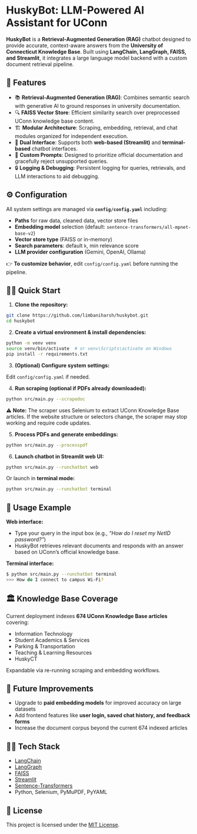 # HuskyBot: LLM-Powered AI Assistant for UConn

**HuskyBot** is a **Retrieval-Augmented Generation (RAG)** chatbot designed to provide accurate, context-aware answers from the **University of Connecticut Knowledge Base**. Built using **LangChain, LangGraph, FAISS, and Streamlit**, it integrates a large language model backend with a custom document retrieval pipeline.

## 🚀 Features

* 📚 **Retrieval-Augmented Generation (RAG)**: Combines semantic search with generative AI to ground responses in university documentation.
* 🔍 **FAISS Vector Store**: Efficient similarity search over preprocessed UConn knowledge base content.
* 🏗️ **Modular Architecture**: Scraping, embedding, retrieval, and chat modules organized for independent execution.
* 💬 **Dual Interface**: Supports both **web-based (Streamlit)** and **terminal-based** chatbot interfaces.
* 📝 **Custom Prompts**: Designed to prioritize official documentation and gracefully reject unsupported queries.
* 🔒 **Logging & Debugging**: Persistent logging for queries, retrievals, and LLM interactions to aid debugging.


## ⚙️ Configuration

All system settings are managed via **`config/config.yaml`** including:

* **Paths** for raw data, cleaned data, vector store files
* **Embedding model** selection (default: `sentence-transformers/all-mpnet-base-v2`)
* **Vector store type** (FAISS or in-memory)
* **Search parameters**: default `k`, min relevance score
* **LLM provider configuration** (Gemini, OpenAI, Ollama)

👉 **To customize behavior**, edit `config/config.yaml` before running the pipeline.



## 🏃‍♂️ Quick Start

1. **Clone the repository:**

```bash
git clone https://github.com/limbaniharsh/huskybot.git
cd huskybot
```

2. **Create a virtual environment & install dependencies:**

```bash
python -m venv venv
source venv/bin/activate  # or venv\Scripts\activate on Windows
pip install -r requirements.txt
```

3. **(Optional) Configure system settings:**

Edit `config/config.yaml` if needed.

4. **Run scraping (optional if PDFs already downloaded):**

```bash
python src/main.py --scrapedoc
```
⚠️ **Note:** The scraper uses Selenium to extract UConn Knowledge Base articles. If the website structure or selectors change, the scraper may stop working and require code updates.

5. **Process PDFs and generate embeddings:**

```bash
python src/main.py --processpdf
```

6. **Launch chatbot in Streamlit web UI:**

```bash
python src/main.py --runchatbot web
```

Or launch in **terminal mode:**

```bash
python src/main.py --runchatbot terminal
```


## 📝 Usage Example

**Web interface:**

* Type your query in the input box (e.g., *“How do I reset my NetID password?”*)
* HuskyBot retrieves relevant documents and responds with an answer based on UConn’s official knowledge base.

**Terminal interface:**

```bash
$ python src/main.py --runchatbot terminal
>>> How do I connect to campus Wi-Fi?
```


## 🏛️ Knowledge Base Coverage

Current deployment indexes **674 UConn Knowledge Base articles** covering:

* Information Technology
* Student Academics & Services
* Parking & Transportation
* Teaching & Learning Resources
* HuskyCT

Expandable via re-running scraping and embedding workflows.


## 🔮 Future Improvements

* Upgrade to **paid embedding models** for improved accuracy on large datasets
* Add frontend features like **user login, saved chat history, and feedback forms**
* Increase the document corpus beyond the current 674 indexed articles


## 🧑‍💻 Tech Stack

* [LangChain](https://www.langchain.com/)
* [LangGraph](https://github.com/langchain-ai/langgraph)
* [FAISS](https://faiss.ai/)
* [Streamlit](https://streamlit.io/)
* [Sentence-Transformers](https://www.sbert.net/)
* Python, Selenium, PyMuPDF, PyYAML


## 📄 License

This project is licensed under the [MIT License](https://opensource.org/licenses/MIT).



